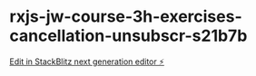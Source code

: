# rxjs-jw-course-3h-exercises-cancellation-unsubscr-s21b7b

[Edit in StackBlitz next generation editor ⚡️](https://stackblitz.com/~/github.com/StefanMcCallum/rxjs-jw-course-3h-exercises-cancellation-unsubscr-s21b7b)